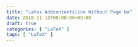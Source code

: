 ```yaml
---
title: "Latex Addcontentsline Without Page No"
date: 2018-11-10T00:00:00+09:00
draft: true
categories: [ "LaTeX" ]
tags: [ "LaTeX" ]
---
```


